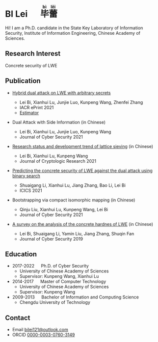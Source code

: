 
# BI Lei &emsp; <ruby>毕<rt>b&igrave;</rt>蕾<rt>l&#x0011B;i</rt></ruby>

Hi! I am a Ph.D. candidate in the State Key Laboratory of Information Security, Institute of Information Engineering, Chinese Academy of Sciences.

## Research Interest
Concrete security of LWE

## Publication

- [Hybrid dual attack on LWE with arbitrary secrets](https://eprint.iacr.org/2021/152)
  - Lei Bi, Xianhui Lu, Junjie Luo, Kunpeng Wang, Zhenfei Zhang
  - IACR ePrint 2021
  - [Estimator](https://github.com/BiLei121/hybrid-dual-estimator)

- Dual Attack with Side Information (in Chinese)
  - Lei Bi, Xianhui Lu, Junjie Luo, Kunpeng Wang
  - Journal of Cyber Security 2021

- [Research status and development trend of lattice sieving](http://www.jcr.cacrnet.org.cn/CN/Y2021/V8/I5/735) (in Chinese)
  - Lei Bi, Xianhui Lu, Kunpeng Wang
  - Journal of Cryptologic Research 2021

- [Predicting the concrete security of LWE against the dual attack using binary search](https://link.springer.com/chapter/10.1007%2F978-3-030-88052-1_16)
  - Shuaigang Li, Xianhui Lu, Jiang Zhang, Bao Li, Lei Bi
  - ICICS 2021
  
- Bootstrapping via compact isomorphic mapping (in Chinese)
  - Qinju Liu, Xianhui Lu, Kunpeng Wang, Lei Bi
  - Journal of Cyber Security 2021

- [A survey on the analysis of the concrete hardnes of LWE](http://jcs.iie.ac.cn/xxaqxb/ch/reader/view_abstract.aspx?file_no=20190201&flag=1) (in Chinese)
  - Lei Bi, Shuaigang Li, Yamin Liu, Jiang Zhang, Shuqin Fan
  - Journal of Cyber Security 2019

## Education

- 2017-2022 &emsp; Ph.D. of Cyber Security
  - University of Chinese Academy of Sciences
  - Supervisor: Kunpeng Wang, Xianhui Lu
- 2014-2017 &emsp; Master of Computer Technology
  - University of Chinese Academy of Sciences
  - Supervisor: Kunpeng Wang
- 2009-2013 &emsp; Bachelor of Information and Computing Science
  - Chengdu University of Technology

## Contact
- Email <bilei121@outlook.com>
- ORCID [0000-0003-0760-3149](https://orcid.org/0000-0003-0760-3149)


